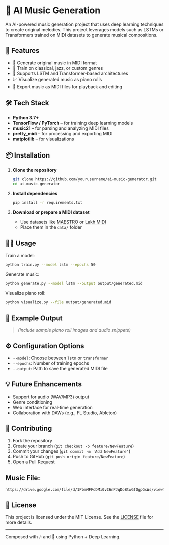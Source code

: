 # 🎵 AI Music Generation

An AI-powered music generation project that uses deep learning techniques to create original melodies. This project leverages models such as LSTMs or Transformers trained on MIDI datasets to generate musical compositions.

## 🚀 Features

- 🎼 Generate original music in MIDI format
- 🎹 Train on classical, jazz, or custom genres
- 🧠 Supports LSTM and Transformer-based architectures
- 📈 Visualize generated music as piano rolls
- 💾 Export music as MIDI files for playback and editing

## 🛠️ Tech Stack

- **Python 3.7+**
- **TensorFlow / PyTorch** – for training deep learning models
- **music21** – for parsing and analyzing MIDI files
- **pretty_midi** – for processing and exporting MIDI
- **matplotlib** – for visualizations

## 📦 Installation

1. **Clone the repository**
   ```bash
   git clone https://github.com/yourusername/ai-music-generator.git
   cd ai-music-generator
   ```

2. **Install dependencies**
   ```bash
   pip install -r requirements.txt
   ```

3. **Download or prepare a MIDI dataset**
   - Use datasets like [MAESTRO](https://magenta.tensorflow.org/datasets/maestro) or [Lakh MIDI](https://colinraffel.com/projects/lmd/)
   - Place them in the `data/` folder

## 🧑‍💻 Usage

Train a model:
```bash
python train.py --model lstm --epochs 50
```

Generate music:
```bash
python generate.py --model lstm --output output/generated.mid
```

Visualize piano roll:
```bash
python visualize.py --file output/generated.mid
```

## 📸 Example Output

> *(Include sample piano roll images and audio snippets)*

## ⚙️ Configuration Options

- `--model`: Choose between `lstm` or `transformer`
- `--epochs`: Number of training epochs
- `--output`: Path to save the generated MIDI file

## 💡 Future Enhancements

- Support for audio (WAV/MP3) output
- Genre conditioning
- Web interface for real-time generation
- Collaboration with DAWs (e.g., FL Studio, Ableton)

## 🤝 Contributing

1. Fork the repository
2. Create your branch (`git checkout -b feature/NewFeature`)
3. Commit your changes (`git commit -m 'Add NewFeature'`)
4. Push to GitHub (`git push origin feature/NewFeature`)
5. Open a Pull Request

## Music File:
```bash
https://drive.google.com/file/d/1PbmMFFdDMi0vI6nPJqDoBtwGfOgpGxWs/view?usp=sharing
```

## 📄 License

This project is licensed under the MIT License. See the [LICENSE](LICENSE) file for more details.

---

Composed with 🎶 and 🤖 using Python + Deep Learning.


